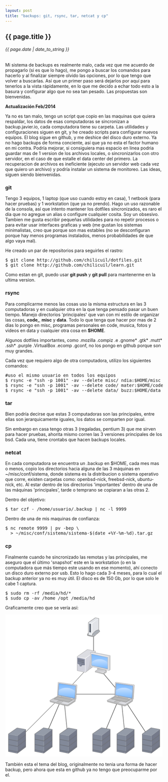 ```yaml
---
layout: post
title: "backups: git, rsync, tar, netcat y cp"
---
```


## {{ page.title }}
###### {{ page.date | date_to_string }}

Mi sistema de backups es realmente malo, cada vez que me acuerdo de propagarlo (si es que lo hago), me pongo a buscar los comandos para hacerlo y al finalizar siempre olvido las opciones, por lo que tengo que volver a buscarlas. Así que un primer paso será dejarlos por aquí para tenerlos a la vista rápidamente, en lo que me decido a echar todo esto a la basura y configurar algo que no sea tan pesado. Las propuestas son bienvenidas.

**Actualización Feb/2014**

Ya no es tan malo, tengo un script que copio en las maquinas que quiera respaldar, los datos de esas computadoras se sincronizan a backup.javier.io, cada computadora tiene su carpeta. Las utilidades y configuraciones siguen en git, y he creado scripts para configurar nuevos equipos. El blog sigue en github, y me deshice del disco duro externo. Ya no hago backups de forma conciente, así que ya no esta el factor humano en mi contra. Podría mejorar, si consiguiera mas espacio en linea podria guardar mas de 1 version de los archivos locales, o sincronizarlos con otro servidor, en el caso de que estalle el data center del primero. La recuperacion de archivos es ineficiente (ejecuto un servidor web cada vez que quiero un archivo) y podría instalar un sistema de monitoreo. Las ideas, siguen siendo bienvenidas.

### git

Tengo 3 equipos, 1 laptop (que uso cuando estoy en casa), 1 netbook (para hacer pruebas) y 1 workstation (que ya no prendo). Hago un uso razonable de la consola, así que intento mantener los dotfiles sincronizados, es raro el día que no agregue un alias o configure cualquier cosita. Soy un obsesivo. Tambien me gusta escribir pequeñas utilidades para no repetir procesos o para evitar usar interfaces graficas y web (me gustan los sistemas minimalistas, creo que porque son mas estables (no se desconfiguran porque hay menos programas instalados, menos probabilidades de que algo vaya mal).

He creado un par de repositorios para seguirles el rastro:

<pre class="sh_sh">
$ git clone http://github.com/chilicuil/dotfiles.git 
$ git clone http://github.com/chilicuil/learn.git
</pre>

Como estan en git, puedo usar **git push** y **git pull** para mantenerme en la ultima version.

### rsync

Para complicarme menos las cosas uso la misma estructura en las 3 computadoras y en cualquier otra en la que tenga pensado pasar un buen tiempo. Manejo directorios 'principales' que van con mi estilo de organizar las cosas, **code,**, **misc** y **data**. Todo lo que tenga que hacer por mas de 2 días lo pongo en misc, programas personales en code, musica, fotos y videos en data y cualquier otra cosa en **$HOME**.

Algunos dotfiles importantes, como .mozilla .compiz .e .gnome* .gtk* .mutt* .ssh* .purple .VirtualBox .ecomp .gconf, no los pongo en github porque son muy grandes.

Cada vez que requiero algo de otra computadora, utilizo los siguientes comandos:

<pre class="sh_sh">
#uso el mismo usuario en todos los equipos
$ rsync -e "ssh -p 1001" -av --delete misc/ ndia:$HOME/misc
$ rsync -e "ssh -p 1001" -av --delete code/ mater:$HOME/code
$ rsync -e "ssh -p 1001" -av --delete data/ buzz:$HOME/data
</pre>

### tar

Bien podría decirse que estas 3 computadoras son las principales, entre ellas son jerarquicamente iguales, los datos se comparten por igual.

Sin embargo en casa tengo otras 3 (regaladas, pentium 3) que me sirven para hacer pruebas, ahorita mismo corren las 3 versiones principales de los bsd. Cada una, tiene crontabs que hacen backups locales.

### netcat

En cada computadora se encuentra un .backup en $HOME, cada mes mas o menos, copio los directorios hacia alguna de las 3 máquinas en ~/misc/conf/sistema, donde sistema es la distribucion o sistema operativo que corre, existen carpetas como: openbsd-nick, freebsd-nick, ubuntu-nick, etc. Al estar dentro de los directorios 'importantes' dentro de una de las máquinas 'principales', tarde o temprano se copiaran a las otras 2.

Dentro del objetivo:

<pre class="sh_sh">
$ tar czf - /home/usuario/.backup | nc -l 9999
</pre>

Dentro de una de mis maquinas de confianza:

<pre class="sh_sh">
$ nc remote 9999 | pv -bep \
  > ~/misc/conf/sistema/sistema-$(date +%Y-%m-%d).tar.gz
</pre>

### cp

Finalmente cuando he sincronizado las remotas y las principales, me aseguro que el último 'snapshot' este en la workstation (o en la computadora que más tiempo este usando en ese momento), ahí conecto un disco duro externo por usb. Esto lo hago cada 3-4 meses, para lo cual el backup anterior ya no es muy útil. El disco es de 150 Gb, por lo que solo le cabe 1 captura.

<pre class="sh_sh">
$ sudo rm -rf /media/hd/*
$ sudo cp -av /home /opt /media/hd
</pre>

Graficamente creo que se vería así:

**[![](/assets/img/35.png)](/assets/img/35.png)**

También esta el tema del blog, originalmente no tenia una forma de hacer backup, pero ahora que esta en github ya no tengo que preocuparme por el.
